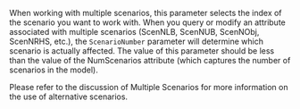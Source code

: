 When working with multiple scenarios, this parameter selects the index of the scenario you want to work with. When you
query or modify an attribute associated with multiple scenarios (ScenNLB, ScenNUB, ScenNObj, ScenNRHS, etc.), the
`ScenarioNumber` parameter will determine which scenario is actually affected. The value of this parameter should be
less than the value of the NumScenarios attribute (which captures the number of scenarios in the model).

Please refer to the discussion of Multiple Scenarios for more information on the use of alternative scenarios.